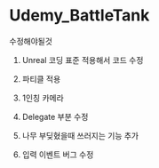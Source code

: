 # Udemy_BattleTank

수정해야될것

1. Unreal 코딩 표준 적용해서 코드 수정

2. 파티클 적용

3. 1인칭 카메라

4. Delegate 부분 수정

5. 나무 부딪혔을때 쓰러지는 기능 추가

6. 입력 이벤트 버그 수정
